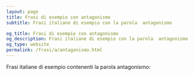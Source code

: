 ```yaml
---
layout: page
title: Frasi di esempio con antagonismo 
subtitle: Frasi italiane di esempio con la parola  antagonismo

og_title: Frasi di esempio con antagonismo 
og_description: Frasi italiane di esempio con la parola  antagonismo
og_type: website
permalink: /frasi/a/antagonismo.html
---
```


Frasi italiane di esempio contenenti la parola antagonismo:


